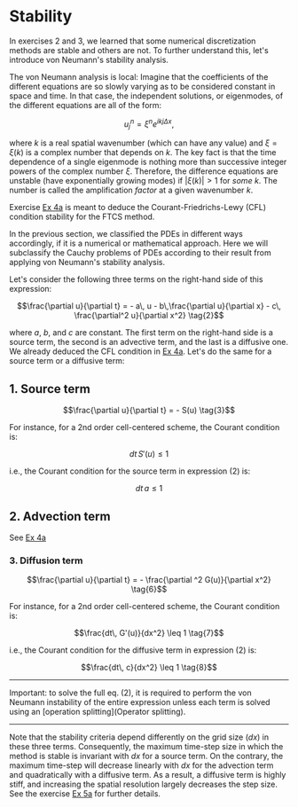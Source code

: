 # Stability

In exercises 2 and 3, we learned that some numerical discretization methods are stable and others are not. To further understand this, let's introduce von Neumann's stability analysis.

The von Neumann analysis is local: Imagine that the coefficients of the different equations are so slowly varying as to be considered constant in space and time. In that case, the independent solutions, or eigenmodes, of the different equations are all of the form:

$$ u^n_j = \xi^n e^{ikj \Delta x}, \tag{1} $$

where $k$ is a real spatial wavenumber (which can have any value) and $\xi = \xi(k)$ is a complex number that depends on $k$. The key fact is that the time dependence of a single eigenmode is nothing more than successive integer powers of the complex number $\xi$. Therefore, the difference equations are unstable (have exponentially growing modes) if $|\xi(k)| > 1$ for _some_ $k$. The number is called the amplification _factor_ at a given wavenumber $k$.

Exercise [Ex 4a](https://github.com/jumasy/AST5110/blob/main/ex_4a.ipynb) is meant to deduce the Courant-Friedrichs-Lewy (CFL) condition stability for the FTCS method.

In the previous section, we classified the PDEs in different ways accordingly, if it is a numerical or mathematical approach. Here we will subclassify the Cauchy problems of PDEs according to their result from applying von Neumann's stability analysis.

Let's consider the following three terms on the right-hand side of this expression:

$$\frac{\partial u}{\partial t} = - a\, u - b\,\frac{\partial u}{\partial x} - c\, \frac{\partial^2 u}{\partial x^2} \tag{2}$$

where $a$, $b$, and $c$ are constant. The first term on the right-hand side is a source term, the second is an advective term, and the last is a diffusive one. We already deduced the CFL condition in [Ex 4a](https://github.com/jumasy/AST5110/blob/main/ex_4a.ipynb). Let's do the same for a source term or a diffusive term:

## 1. Source term

$$\frac{\partial u}{\partial t} = - S(u) \tag{3}$$

For instance, for a 2nd order cell-centered scheme, the Courant condition is:

$$dt\, S'(u) \leq 1 \tag{4}$$

i.e., the Courant condition for the source term in expression (2) is:

$$dt\, a \leq 1 \tag{5}$$

## 2. Advection term

See [Ex 4a](https://github.com/jumasy/AST5110/blob/main/ex_4a.ipynb)

### 3. Diffusion term

$$\frac{\partial u}{\partial t} = - \frac{\partial ^2 G(u)}{\partial x^2}  \tag{6}$$

For instance, for a 2nd order cell-centered scheme, the Courant condition is:

$$\frac{dt\, G'(u)}{dx^2} \leq 1 \tag{7}$$

i.e., the Courant condition for the diffusive term in expression (2) is:

$$\frac{dt\, c}{dx^2} \leq 1 \tag{8}$$

---

Important: to solve the full eq. (2), it is required to perform the von Neumann instability of the entire expression unless each term is solved using an [operation splitting](Operator splitting).

---

Note that the stability criteria depend differently on the grid size ($dx$) in these three terms. Consequently, the maximum time-step size in which the method is stable is invariant with $dx$ for a source term. On the contrary, the maximum time-step will decrease linearly with $dx$ for the advection term and quadratically with a diffusive term. As a result, a diffusive term is highly stiff, and increasing the spatial resolution largely decreases the step size. See the exercise [Ex 5a](https://github.com/jumasy/AST5110/blob/main/ex_5a.ipynb) for further details.
